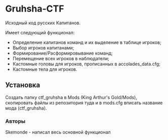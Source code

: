 # Gruhsha-CTF
Исходный код русских Капитанов.

Имеет следующий функционал:
* Определение капитанов команд и их выделение в таблице игроков;
* Выбор игроков капитанами;
* Формирование/Расформировывание команд;
* Перемещение всех игроков в наблюдатели;
* Кастомные головы для игроков, прописанных в accolades_data.cfg;
* Кастомные тела для игроков.

## Установка
Создать папку ctf_gruhsha в Mods (King Arthur's Gold/Mods), скопировать файлы из репозитория туда и в mods.cfg вписать название мода (ctf_gruhsha).

### Авторы
Skemonde - написал весь основной функционал
